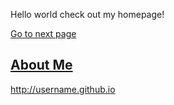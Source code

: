 Hello world check out my homepage!

<a href="Physics/Review.html">Go to next page</a>


<a href="Physics/Review.html" title="About Me">About Me</a>
----------------------------
http://username.github.io

